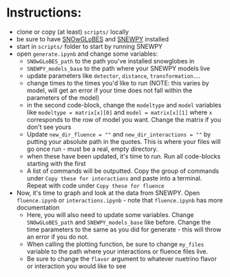 # Instructions:
- clone or copy (at least) `scripts/` locally
- be sure to have [SNOwGLoBES](https://github.com/SNOwGLoBES/snowglobes) and [SNEWPY](https://snewpy.readthedocs.io/en/stable/gettingstarted.html#installation) installed
- start in `scripts/` folder to start by running SNEWPY
- open `generate.ipynb` and change some variables:
  - `SNOwGLoBES_path` to the path you've installed snowglobes in
  - `SNEWPY_models_base` to the path where your SNEWPY models live
  - update parameters like `detector`, `distance`, `transformation`....
  - change times to the times you'd like to run (NOTE: this varies by model, will get an error if your time does not fall within the parameters of the model)
  - in the second code-block, change the `modeltype` and `model` variables like `modeltype = matrix[x][0]` and `model = matrix[x][1]` where `x` corresponds to the row of model you want. Change the matrix if you don't see yours
  - Update `new_dir_fluence = ""` and `new_dir_interactions = ""` by putting your absolute path in the quotes. This is where your files will go once run - must be a real, empty directory.
  - when these have been updated, it's time to run. Run all code-blocks starting with the first
  - A list of commands will be outputted. Copy the group of commands under `Copy these for interactions` and paste into a terminal. Repeat with code under `Copy these for fluence`
- Now, it's time to graph and look at the data from SNEWPY. Open `fluence.ipynb` or `interactions.ipynb` - note that `fluence.ipynb` has more documentation
  - Here, you will also need to update some variables. Change `SNOwGLoBES_path` and `SNEWPY_models_base` like before. Change the time parameters to the same as you did for generate - this will throw an error if you do not.
  - When calling the plotting function, be sure to change `my_files` variable to the path where your interactions or fluence files live.
  - Be sure to change the `flavor` argument to whatever nuetrino flavor or interaction you would like to see 